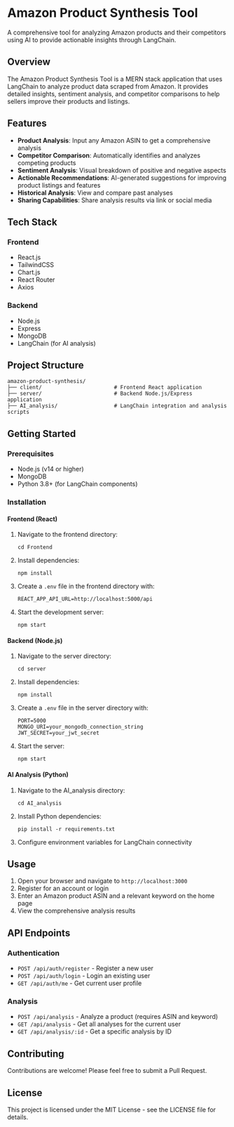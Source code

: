 # Amazon Product Synthesis Tool

A comprehensive tool for analyzing Amazon products and their competitors using AI to provide actionable insights through LangChain.

## Overview

The Amazon Product Synthesis Tool is a MERN stack application that uses LangChain to analyze product data scraped from Amazon. It provides detailed insights, sentiment analysis, and competitor comparisons to help sellers improve their products and listings.

## Features

- **Product Analysis**: Input any Amazon ASIN to get a comprehensive analysis
- **Competitor Comparison**: Automatically identifies and analyzes competing products
- **Sentiment Analysis**: Visual breakdown of positive and negative aspects
- **Actionable Recommendations**: AI-generated suggestions for improving product listings and features
- **Historical Analysis**: View and compare past analyses
- **Sharing Capabilities**: Share analysis results via link or social media

## Tech Stack

### Frontend

- React.js
- TailwindCSS
- Chart.js
- React Router
- Axios

### Backend

- Node.js
- Express
- MongoDB
- LangChain (for AI analysis)

## Project Structure

```
amazon-product-synthesis/
├── client/                       # Frontend React application
├── server/                       # Backend Node.js/Express application
├── AI_analysis/                  # LangChain integration and analysis scripts
```

## Getting Started

### Prerequisites

- Node.js (v14 or higher)
- MongoDB
- Python 3.8+ (for LangChain components)

### Installation

#### Frontend (React)

1. Navigate to the frontend directory:

   ```
   cd Frontend
   ```

2. Install dependencies:

   ```
   npm install
   ```

3. Create a `.env` file in the frontend directory with:

   ```
   REACT_APP_API_URL=http://localhost:5000/api
   ```

4. Start the development server:
   ```
   npm start
   ```

#### Backend (Node.js)

1. Navigate to the server directory:

   ```
   cd server
   ```

2. Install dependencies:

   ```
   npm install
   ```

3. Create a `.env` file in the server directory with:

   ```
   PORT=5000
   MONGO_URI=your_mongodb_connection_string
   JWT_SECRET=your_jwt_secret
   ```

4. Start the server:
   ```
   npm start
   ```

#### AI Analysis (Python)

1. Navigate to the AI_analysis directory:

   ```
   cd AI_analysis
   ```

2. Install Python dependencies:

   ```
   pip install -r requirements.txt
   ```

3. Configure environment variables for LangChain connectivity

## Usage

1. Open your browser and navigate to `http://localhost:3000`
2. Register for an account or login
3. Enter an Amazon product ASIN and a relevant keyword on the home page
4. View the comprehensive analysis results

## API Endpoints

### Authentication

- `POST /api/auth/register` - Register a new user
- `POST /api/auth/login` - Login an existing user
- `GET /api/auth/me` - Get current user profile

### Analysis

- `POST /api/analysis` - Analyze a product (requires ASIN and keyword)
- `GET /api/analysis` - Get all analyses for the current user
- `GET /api/analysis/:id` - Get a specific analysis by ID

## Contributing

Contributions are welcome! Please feel free to submit a Pull Request.

## License

This project is licensed under the MIT License - see the LICENSE file for details.
